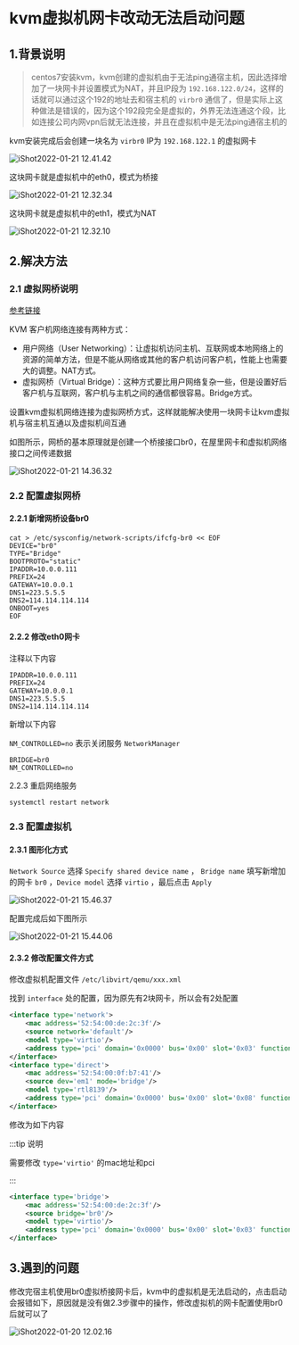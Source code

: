 # kvm虚拟机网卡改动无法启动问题

## 1.背景说明

> centos7安装kvm，kvm创建的虚拟机由于无法ping通宿主机，因此选择增加了一块网卡并设置模式为NAT，并且IP段为 `192.168.122.0/24`，这样的话就可以通过这个192的地址去和宿主机的 `virbr0` 通信了，但是实际上这种做法是错误的，因为这个192段完全是虚拟的，外界无法连通这个段，比如连接公司内网vpn后就无法连接，并且在虚拟机中是无法ping通宿主机的



kvm安装完成后会创建一块名为 `virbr0` IP为 `192.168.122.1` 的虚拟网卡

![iShot2022-01-21 12.41.42](https://gitea.pptfz.cn/pptfz/picgo-images/raw/branch/master/img/iShot2022-01-21%2012.41.42.png)



这块网卡就是虚拟机中的eth0，模式为桥接

![iShot2022-01-21 12.32.34](https://gitea.pptfz.cn/pptfz/picgo-images/raw/branch/master/img/iShot2022-01-21%2012.32.34.png)



这块网卡就是虚拟机中的eth1，模式为NAT

![iShot2022-01-21 12.32.10](https://gitea.pptfz.cn/pptfz/picgo-images/raw/branch/master/img/iShot2022-01-21%2012.32.10.png)





## 2.解决方法

### 2.1 虚拟网桥说明

[参考链接](https://www.linuxidc.com/Linux/2012-05/61445p2.htm)

KVM 客户机网络连接有两种方式：

- 用户网络（User Networking）：让虚拟机访问主机、互联网或本地网络上的资源的简单方法，但是不能从网络或其他的客户机访问客户机，性能上也需要大的调整。NAT方式。
- 虚拟网桥（Virtual Bridge）：这种方式要比用户网络复杂一些，但是设置好后客户机与互联网，客户机与主机之间的通信都很容易。Bridge方式。



设置kvm虚拟机网络连接为虚拟网桥方式，这样就能解决使用一块网卡让kvm虚拟机与宿主机互通以及虚拟机间互通

如图所示，网桥的基本原理就是创建一个桥接接口br0，在屋里网卡和虚拟机网络接口之间传递数据

![iShot2022-01-21 14.36.32](https://gitea.pptfz.cn/pptfz/picgo-images/raw/branch/master/img/iShot2022-01-21%2014.36.32.png)



### 2.2 配置虚拟网桥

#### 2.2.1 新增网桥设备br0

```shell
cat > /etc/sysconfig/network-scripts/ifcfg-br0 << EOF
DEVICE="br0"
TYPE="Bridge"
BOOTPROTO="static"
IPADDR=10.0.0.111
PREFIX=24
GATEWAY=10.0.0.1
DNS1=223.5.5.5
DNS2=114.114.114.114
ONBOOT=yes
EOF
```



#### 2.2.2 修改eth0网卡

注释以下内容

```shell
IPADDR=10.0.0.111
PREFIX=24
GATEWAY=10.0.0.1
DNS1=223.5.5.5
DNS2=114.114.114.114
```



新增以下内容

`NM_CONTROLLED=no` 表示关闭服务 `NetworkManager`

```shell
BRIDGE=br0
NM_CONTROLLED=no
```



2.2.3 重启网络服务

```
systemctl restart network
```



### 2.3 配置虚拟机

#### 2.3.1 图形化方式

`Network Source` 选择 `Specify shared device name` ， `Bridge name` 填写新增加的网卡 `br0` ，`Device model` 选择 `virtio` ，最后点击 `Apply`

![iShot2022-01-21 15.46.37](https://gitea.pptfz.cn/pptfz/picgo-images/raw/branch/master/img/iShot2022-01-21%2015.46.37.png)



配置完成后如下图所示

![iShot2022-01-21 15.44.06](https://gitea.pptfz.cn/pptfz/picgo-images/raw/branch/master/img/iShot2022-01-21%2015.44.06.png)



#### 2.3.2 修改配置文件方式

修改虚拟机配置文件 `/etc/libvirt/qemu/xxx.xml`

找到 `interface` 处的配置，因为原先有2块网卡，所以会有2处配置

```xml
<interface type='network'>
    <mac address='52:54:00:de:2c:3f'/>
    <source network='default'/>
    <model type='virtio'/>
    <address type='pci' domain='0x0000' bus='0x00' slot='0x03' function='0x0'/>
</interface>
<interface type='direct'>
    <mac address='52:54:00:0f:b7:41'/>
    <source dev='em1' mode='bridge'/>
    <model type='rtl8139'/>
    <address type='pci' domain='0x0000' bus='0x00' slot='0x08' function='0x0'/>
</interface>
```



修改为如下内容

:::tip 说明

需要修改 `type='virtio'` 的mac地址和pci

:::

```xml
<interface type='bridge'>
    <mac address='52:54:00:de:2c:3f'/>
    <source bridge='br0'/>
    <model type='virtio'/>
    <address type='pci' domain='0x0000' bus='0x00' slot='0x03' function='0x0'/>
</interface>
```



## 3.遇到的问题

修改完宿主机使用br0虚拟桥接网卡后，kvm中的虚拟机是无法启动的，点击启动会报错如下，原因就是没有做2.3步骤中的操作，修改虚拟机的网卡配置使用br0后就可以了

![iShot2022-01-20 12.02.16](https://gitea.pptfz.cn/pptfz/picgo-images/raw/branch/master/img/iShot2022-01-20%2012.02.16.png)







